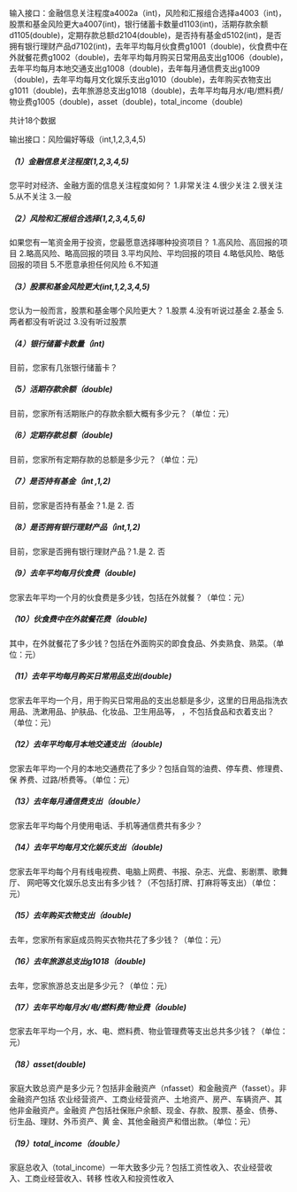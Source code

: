 输入接口：金融信息关注程度a4002a（int)，风险和汇报组合选择a4003（int)，股票和基金风险更大a4007(int)，银行储蓄卡数量d1103(int)，活期存款余额d1105(double)，定期存款总额d2104(double)，是否持有基金d5102(int)，是否拥有银行理财产品d7102(int)，去年平均每月伙食费g1001（double)，伙食费中在外就餐花费g1002（double)，去年平均每月购买日常用品支出g1006（double)，去年平均每月本地交通支出g1008（double)，去年每月通信费支出g1009（double)，去年平均每月文化娱乐支出g1010（double)，去年购买衣物支出g1011（double)，去年旅游总支出g1018（double)，去年平均每月水/电/燃料费/物业费g1005（double)，asset（double)，total_income（double) 

共计18个数据

输出接口：风险偏好等级（int,1,2,3,4,5)

#####  （1）金融信息关注程度(1,2,3,4,5)

您平时对经济、金融方面的信息关注程度如何？
	1.非常关注 4.很少关注
	2.很关注 5.从不关注
	3.一般

##### （2）风险和汇报组合选择(1,2,3,4,5,6)

如果您有一笔资金用于投资，您最愿意选择哪种投资项目？
	1.高风险、高回报的项目
	2.略高风险、略高回报的项目
	3.平均风险、平均回报的项目
	4.略低风险、略低回报的项目
	5.不愿意承担任何风险
	6.不知道

##### （3）股票和基金风险更大(int,1,2,3,4,5)

您认为一般而言，股票和基金哪个风险更大？
1.股票 4.没有听说过基金
2.基金 5.两者都没有听说过
3.没有听过股票

##### （4）银行储蓄卡数量（int)

目前，您家有几张银行储蓄卡？

##### （5）活期存款余额（double)

目前，您家所有活期账户的存款余额大概有多少元？（单位：元）

##### （6）定期存款总额（double)

目前，您家所有定期存款的总额是多少元？（单位：元）

##### （7）是否持有基金（int ,1,2)

目前，您家是否持有基金？1.是   2. 否

##### （8）是否拥有银行理财产品（int,1,2)

目前，您家是否拥有银行理财产品？1.是 2. 否

##### （9）去年平均每月伙食费（double)

您家去年平均一个月的伙食费是多少钱，包括在外就餐？（单位：元）

##### （10）伙食费中在外就餐花费（double)

其中，在外就餐花了多少钱？包括在外面购买的即食食品、外卖熟食、熟菜。（单位：元）

##### （11）去年平均每月购买日常用品支出(double)

您家去年平均一个月，用于购买日常用品的支出总额是多少，这里的日用品指洗衣用品、洗漱用品、护肤品、化妆品、卫生用品等， ，不包括食品和衣着支出？（单位：元）

##### （12）去年平均每月本地交通支出（double)

您家去年平均一个月的本地交通费花了多少？包括自驾的油费、停车费、修理费、保
养费、过路/桥费等。（单位：元）

##### （13）去年每月通信费支出（double）

 您家去年平均每个月使用电话、手机等通信费共有多少？

##### （14）去年平均每月文化娱乐支出（double)

您家去年平均每个月有线电视费、电脑上网费、书报、杂志、光盘、影剧票、歌舞厅、
网吧等文化娱乐总支出有多少钱？（不包括打牌、打麻将等支出）（单位：元）

##### （15）去年购买衣物支出（double)

去年，您家所有家庭成员购买衣物共花了多少钱？（单位：元）

##### （16）去年旅游总支出g1018（double)

去年，您家旅游总支出是多少元？（单位：元）

##### （17）去年平均每月水/电/燃料费/物业费（double)

您家去年平均一个月，水、电、燃料费、物业管理费等支出总共多少钱？（单位：元）

##### （18）asset(double)

家庭大致总资产是多少元？包括非金融资产（nfasset）和金融资产（fasset）。非金融资产包括
农业经营资产、工商业经营资产、土地资产、房产、车辆资产、其他非金融资产。金融资
产包括社保账户余额、现金、存款、股票、基金、债券、衍生品、理财、外币资产、黄
金、其他金融资产和借出款。（单位：元）

##### （19）total_income（double）

家庭总收入（total_income）一年大致多少元？包括工资性收入、农业经营收入、工商业经营收入、转移
性收入和投资性收入



